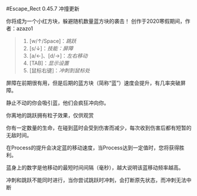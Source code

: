 #Escape_Rect 0.45.7 冲撞更新

你将成为一个小红方块，躲避随机数量蓝方块的袭击！
创作于2020寒假期间，作者：azazo1

>1. [w/↑/Space]：*跳跃*
>2. [s/↓]：*技能：屏障*
>3. [a/←]、[d/→]：*左右移动*
>4. [TAB]：*显示设置*
>4. [鼠标右键]：*冲刺到鼠标处*

屏障在前期很有用，但是后期的蓝方块（简称“蓝”）速度会提升，有几率突破屏障。

静止不动的你会吸引蓝，他们会疯狂冲向你。

你离地的跳跃拥有粒子效果，仅供观赏

你有一定数量的生命，在碰到蓝时会受到伤害而减少，每次收到伤害后都有短暂的无敌时间。

在Process的提升会决定蓝的移动速度，当Process达到一定值时，您将获得胜利。

蓝身上的数字是他移动的最短时间间隔（毫秒），越大说明该蓝移动频率越高。

冲刺和跳跃不能同时进行，当你尝试跳跃时冲刺，会打断原先状态，而冲刺无法中断